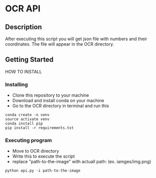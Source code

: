 # OCR API

## Description
After executing this script you will get json file with numbers and their coordinates.
The file will appear in the OCR directory.

## Getting Started

HOW TO INSTALL

### Installing

* Clone this repository to your machine
* Download and install conda on your machine
* Go to the OCR directory in terminal and run this
```
conda create -n venv
source activate venv
conda install pip
pip install -r requirements.txt
```

### Executing program

* Move to OCR directory
* Write this to execute the script
* replace "path-to-the-image" with actuall path: (ex. iamges/img.png) 
```
python api.py -i path-to-the-image
```
